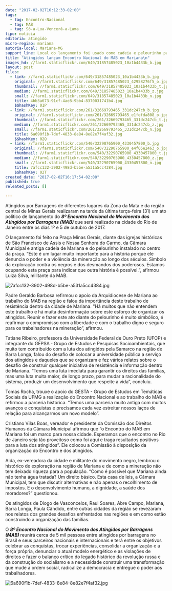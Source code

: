 ```yaml
---
date: "2017-02-02T16:12:33-02:00"
tags:
  - tag: Encontro-Nacional
  - tag: MAB
  - tag: Só-a-Lua-Vencerá-a-Lama
tipo: noticia
editoria: atingido
micro-regiao: mariana
autoria-local: Mariana-MG
support_line: Local do lançamento foi usado como cadeia e pelourinho para os escravos que trabalhavam na mineração
title: "Atingidos lançam Encontro Nacional do MAB em Mariana\n"
images_hd: //farm1.staticflickr.com/649/31857485023_10a1b4433b_b.jpg
layout: post
files:
  - link: //farm1.staticflickr.com/649/31857485023_10a1b4433b_b.jpg
    original: //farm1.staticflickr.com/649/31857485023_42958276f5_o.jpg
    thumbnail: //farm1.staticflickr.com/649/31857485023_10a1b4433b_t.jpg
    medium: //farm1.staticflickr.com/649/31857485023_10a1b4433b_z.jpg
    small: //farm1.staticflickr.com/649/31857485023_10a1b4433b_n.jpg
    title: 4bb3a673-91cf-4ae8-9bb4-8370031741b4.jpg
    $$hashKey: 01P
  - link: //farm1.staticflickr.com/261/32669793465_331dc247cb_b.jpg
    original: //farm1.staticflickr.com/261/32669793465_e1fefda808_o.jpg
    thumbnail: //farm1.staticflickr.com/261/32669793465_331dc247cb_t.jpg
    medium: //farm1.staticflickr.com/261/32669793465_331dc247cb_z.jpg
    small: //farm1.staticflickr.com/261/32669793465_331dc247cb_n.jpg
    title: 6a690f1b-7def-4833-8e84-8e82e7f4af32.jpg
    $$hashKey: 02Q
  - link: //farm1.staticflickr.com/540/32290765900_4330457800_b.jpg
    original: //farm1.staticflickr.com/540/32290765900_e4f05e2463_o.jpg
    thumbnail: //farm1.staticflickr.com/540/32290765900_4330457800_t.jpg
    medium: //farm1.staticflickr.com/540/32290765900_4330457800_z.jpg
    small: //farm1.staticflickr.com/540/32290765900_4330457800_n.jpg
    title: 7afcc132-3902-498d-b5be-a531a5cc4384.jpg
    $$hashKey: 02T
created_date: "2017-02-02T16:17:54-02:00"
published: true
releated_posts: []

---
```

<p>Atingidos por Barragens de diferentes lugares da Zona da Mata e da regi&atilde;o central de Minas Gerais realizaram na tarde da &uacute;ltima ter&ccedil;a-feira (31) um ato pol&iacute;tico de lan&ccedil;amento do <strong><em>8&ordm; Encontro Nacional do Movimento dos Atingidos por Barragens (MAB) </em></strong>que ser&aacute; realizado na cidade do Rio de Janeiro entre os dias 1&ordm; e 5 de outubro de 2017.</p>

<p>O lan&ccedil;amento foi feito na Pra&ccedil;a Minas Gerais, diante das igrejas hist&oacute;ricas de S&atilde;o Francisco de Assis e Nossa Senhora do Carmo, da C&acirc;mara Municipal e antiga cadeia de Mariana e do pelourinho instalado no centro da pra&ccedil;a. &ldquo;Este &eacute; um lugar muito importante para a hist&oacute;ria porque ele denuncia o poder e a viol&ecirc;ncia da minera&ccedil;&atilde;o ao longo dos s&eacute;culos. S&iacute;mbolo da explora&ccedil;&atilde;o contra os negros e dos desmandos dos poderosos. Estamos ocupando esta pra&ccedil;a para indicar que outra hist&oacute;ria &eacute; poss&iacute;vel.&rdquo;, afirmou Luiza Silva, militante da MAB.</p>

<p><img alt="7afcc132-3902-498d-b5be-a531a5cc4384.jpg" src="//farm1.staticflickr.com/540/32290765900_4330457800_b.jpg" /></p>

<p>Padre Geraldo Barbosa refirmou o apoio da Arquidiocese de Mariana ao trabalho do MAB na regi&atilde;o e falou da import&acirc;ncia deste trabalho de resist&ecirc;ncia dentro da cidade de Mariana. &quot;H&aacute; muitos que n&atilde;o entendem este trabalho e h&aacute; muita desinforma&ccedil;&atilde;o sobre este esfor&ccedil;o de organizar os atingidos. Reunir e fazer este ato diante do pelourinho &eacute; muito simb&oacute;lico, &eacute; reafirmar o compromisso com a liberdade e com o trabalho digno e seguro para os trabalhadores na minera&ccedil;&atilde;o&rdquo;, afirmou.</p>

<p>Tatiane Ribeiro, professora da Universidade Federal de Ouro Preto (UFOP) e integrante do GEPSA<strong> - </strong>Grupo de Estudos e Pesquisas Socioambientais, que muito tem contribu&iacute;do com a luta dos atingidos pela Samarco na regi&atilde;o de Barra Longa, falou do desafio de colocar a universidade p&uacute;blica a servi&ccedil;o dos atingidos e daqueles que se organizam e fez v&aacute;rios relatos sobre o desafio de construir qualquer iniciativa de resist&ecirc;ncia e informa&ccedil;&atilde;o dentro de Mariana. &ldquo;Temos uma luta imediata para garantir os direitos das fam&iacute;lias, mas uma luta muita maior, de longo prazo, para mudar a racionalidade do sistema, produzir um desenvolvimento que respeite a vida&rdquo;, concluiu.</p>

<p>Tomas Rocha, trouxe o apoio do GESTA - Grupo de Estudos em Tem&aacute;ticas Sociais da UFMG a realiza&ccedil;&atilde;o do Encontro Nacional e ao trabalho do MAB e refirmou a parceria hist&oacute;rica. &ldquo;Temos uma parceria muito antiga com muitos avan&ccedil;os e conquistas e precisamos cada vez estreitar nossos la&ccedil;os de rela&ccedil;&atilde;o para alcan&ccedil;armos um novo modelo&rdquo;.</p>

<p>Cristiano Vilas Boas, vereador e presidente da Comiss&atilde;o dos Direitos Humanos da C&acirc;mara Municipal afirmou que &ldquo;o Encontro do MAB em Mariana foi um marco para nossa cidade. Esperamos que o encontro no Rio de Janeiro seja t&atilde;o proveitoso como foi aqui e traga resultados positivos para a luta dos atingidos&rdquo;. Ele colocou a Comiss&atilde;o &agrave; disposi&ccedil;&atilde;o da organiza&ccedil;&atilde;o do Encontro e dos atingidos.</p>

<p>Aida, ex-vereadora da cidade e militante do movimento negro, lembrou o hist&oacute;rico de explora&ccedil;&atilde;o na regi&atilde;o de Mariana e de como a minera&ccedil;&atilde;o n&atilde;o tem deixado riqueza para a popula&ccedil;&atilde;o. &ldquo;Como &eacute; poss&iacute;vel que Mariana ainda n&atilde;o tenha &aacute;gua tratada? Um direito b&aacute;sico. Esta casa de leis, a C&acirc;mara Municipal, tem que discutir alternativas e n&atilde;o apenas o recolhimento de impostos. E o desenvolvimento humano, a dignidade, a sa&uacute;de dos moradores?&rdquo; questionou.</p>

<p>Os atingidos de Diogo de Vasconcelos, Raul Soares, Abre Campo, Mariana, Barra Longa, Paula C&acirc;ndido, entre outras cidades da regi&atilde;o se revezaram nos relatos dos grandes desafios enfrentados nas regi&otilde;es e em como est&atilde;o construindo a organiza&ccedil;&atilde;o das fam&iacute;lias.</p>

<p>O <strong><em>8&ordm; Encontro Nacional do Movimento dos Atingidos por Barragens (MAB) </em></strong>reunir&aacute; cerca de 5 mil pessoas entre atingidos por barragens no Brasil e seus parceiros nacionais e internacionais e ter&aacute; entre os objetivos celebrar as conquistas, trocar experi&ecirc;ncias, consolidar a organiza&ccedil;&atilde;o e a for&ccedil;a pr&oacute;pria, denunciar o atual modelo energ&eacute;tico e as viola&ccedil;&otilde;es de direitos e fazer o balan&ccedil;o cr&iacute;tico do legado hist&oacute;rico da revolu&ccedil;&atilde;o russa e da constru&ccedil;&atilde;o do socialismo e a necessidade construir uma transforma&ccedil;&atilde;o que mude a ordem social, radicalize a democracia e entregue o poder aos trabalhadores.</p>

<p><img alt="6a690f1b-7def-4833-8e84-8e82e7f4af32.jpg" src="//farm1.staticflickr.com/261/32669793465_331dc247cb_b.jpg" /></p>

